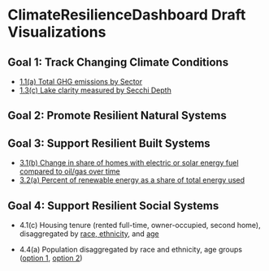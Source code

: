 # ClimateResilienceDashboard Draft Visualizations

## Goal 1: Track Changing Climate Conditions

* [1.1(a) Total GHG emissions by Sector](1.1(a)_GHG.html)
* [1.3(c) Lake clarity measured by Secchi Depth](1.3(c)_Secchi_Depth.html)

## Goal 2: Promote Resilient Natural Systems

## Goal 3: Support Resilient Built Systems

* [3.1(b) Change in share of homes with electric or solar energy fuel compared to oil/gas over time](3.1(b)_HomeHeatingFuels.html)
* [3.2(a) Percent of renewable energy as a share of total energy used](3.2(a)_EnergyMix.html)

## Goal 4: Support Resilient Social Systems

* 4.1(c) Housing tenure (rented full-time, owner-occupied, second home), disaggregated by [race, ethnicity](4.1(c)_TenureByRace.html), and [age](4.1(c)_TenureByAge.html)

* 4.4(a) Population disaggregated by race and ethnicity, age groups ([option 1](4.4(a)_RaceEthnicity_v1.html), [option 2](4.4(a)_RaceEthnicity_v2.html))
